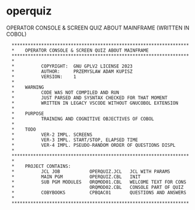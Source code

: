 # operquiz
OPERATOR CONSOLE &amp; SCREEN QUIZ ABOUT MAINFRAME (WRITTEN IN COBOL)

      ******************************************************************
      *    OPERATOR CONSOLE & SCREEN QUIZ ABOUT MAINFRAME
      ******************************************************************
      *
      *          COPYRIGHT:  GNU GPLV2 LICENSE 2023
      *          AUTHOR:     PRZEMYSLAW ADAM KUPISZ
      *          VERSION:    1
      *
      *    WARNING
      *          CODE WAS NOT COMPILED AND RUN
      *          JUST PARSED AND SYSNTAX CHECKED FOR THAT MOMENT
      *          WRITTEN IN LEGACY VSCODE WITHOUT GNUCOBOL EXTENSION
      *
      *    PURPOSE
      *          TRAINING AND COGNITIVE OBJECTIVES OF COBOL
      *
      *    TODO
      *          VER-2 IMPL. SCREENS
      *          VER-3 IMPL. START/STOP, ELAPSED TIME
      *          VER-4 IMPL. PSEUDO-RANDOM ORDER OF QUESTIONS DISPL
      *
      ******************************************************************
      *
      *    PROJECT CONTAINS:
      *          JCL JOB           OPERQUIZ.JCL   JCL WITH PARAMS
      *          MAIN PGM          OPERQUIZ.CBL   INIT
      *          SUB PGM MODULES   ORQMOD01.CBL   WELCOME TEXT FOR CONS
      *                            ORQMOD02.CBL   CONSOLE PART OF QUIZ
      *          COBYBOOKS         CPBQAC01       QUESTIONS AND ANSWERS
      *
      ******************************************************************
